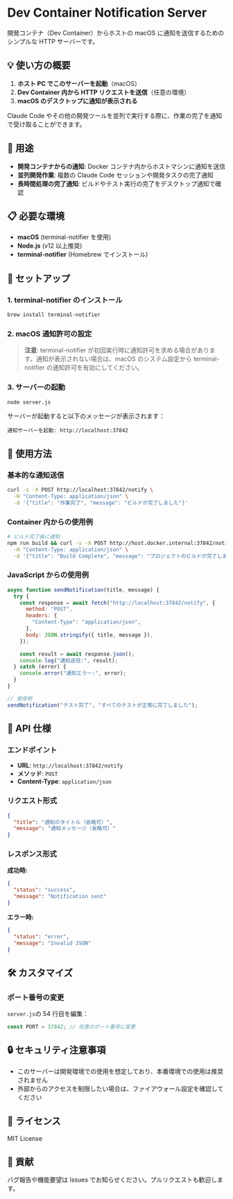 # Dev Container Notification Server

開発コンテナ（Dev Container）からホストの macOS に通知を送信するためのシンプルな HTTP サーバーです。

## 💡 使い方の概要

1. **ホスト PC でこのサーバーを起動**（macOS）
2. **Dev Container 内から HTTP リクエストを送信**（任意の環境）
3. **macOS のデスクトップに通知が表示される**

Claude Code やその他の開発ツールを並列で実行する際に、作業の完了を通知で受け取ることができます。

## 🎯 用途

- **開発コンテナからの通知**: Docker コンテナ内からホストマシンに通知を送信
- **並列開発作業**: 複数の Claude Code セッションや開発タスクの完了通知
- **長時間処理の完了通知**: ビルドやテスト実行の完了をデスクトップ通知で確認

## 📋 必要な環境

- **macOS** (terminal-notifier を使用)
- **Node.js** (v12 以上推奨)
- **terminal-notifier** (Homebrew でインストール)

## 🚀 セットアップ

### 1. terminal-notifier のインストール

```bash
brew install terminal-notifier
```

### 2. macOS 通知許可の設定

> **注意**: terminal-notifier が初回実行時に通知許可を求める場合があります。通知が表示されない場合は、macOS のシステム設定から terminal-notifier の通知許可を有効にしてください。

### 3. サーバーの起動

```bash
node server.js
```

サーバーが起動すると以下のメッセージが表示されます：

```
通知サーバーを起動: http://localhost:37842
```

## 📡 使用方法

### 基本的な通知送信

```bash
curl -s -X POST http://localhost:37842/notify \
  -H "Content-Type: application/json" \
  -d '{"title": "作業完了", "message": "ビルドが完了しました"}'
```

### Container 内からの使用例

```bash
# ビルド完了後に通知
npm run build && curl -s -X POST http://host.docker.internal:37842/notify \
  -H "Content-Type: application/json" \
  -d '{"title": "Build Complete", "message": "プロジェクトのビルドが完了しました"}'
```

### JavaScript からの使用例

```javascript
async function sendNotification(title, message) {
  try {
    const response = await fetch("http://localhost:37842/notify", {
      method: "POST",
      headers: {
        "Content-Type": "application/json",
      },
      body: JSON.stringify({ title, message }),
    });

    const result = await response.json();
    console.log("通知送信:", result);
  } catch (error) {
    console.error("通知エラー:", error);
  }
}

// 使用例
sendNotification("テスト完了", "すべてのテストが正常に完了しました");
```

## 🔧 API 仕様

### エンドポイント

- **URL**: `http://localhost:37842/notify`
- **メソッド**: `POST`
- **Content-Type**: `application/json`

### リクエスト形式

```json
{
  "title": "通知のタイトル（省略可）",
  "message": "通知メッセージ（省略可）"
}
```

### レスポンス形式

**成功時:**

```json
{
  "status": "success",
  "message": "Notification sent"
}
```

**エラー時:**

```json
{
  "status": "error",
  "message": "Invalid JSON"
}
```

## 🛠️ カスタマイズ

### ポート番号の変更

`server.js`の 54 行目を編集：

```javascript
const PORT = 37842; // 任意のポート番号に変更
```

## 🔒 セキュリティ注意事項

- このサーバーは開発環境での使用を想定しており、本番環境での使用は推奨されません
- 外部からのアクセスを制限したい場合は、ファイアウォール設定を確認してください

## 📝 ライセンス

MIT License

## 🤝 貢献

バグ報告や機能要望は Issues でお知らせください。プルリクエストも歓迎します。
